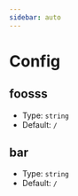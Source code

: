 ```yaml
---
sidebar: auto
---
```


# Config

## foosss

- Type: `string`
- Default: `/`

## bar

- Type: `string`
- Default: `/`
